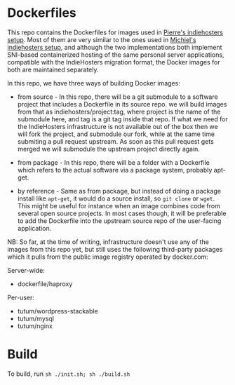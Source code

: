 # Dockerfiles

This repo contains the Dockerfiles for images used in
[Pierre's indiehosters setup](https://github.com/pierreozoux/indiepaas).
Most of them are very similar to the ones used in [Michiel's indiehosters setup](https://github.com/michielbdejong/indiehosters-docker-bash),
and although the two implementations both implement SNI-based containerized hosting of the same personal server applications, compatible with the IndieHosters migration format, the Docker images for both are maintained separately.

In this repo, we have three ways of building Docker images:

* from source - In this repo, there will be a git submodule to a software project that includes a Dockerfile in its source repo.
    we will build images from that as indiehosters/project:tag, where project is the name of the submodule here, and tag is a git
    tag inside that repo. If what we need for the IndieHosters infrastructure is not available out of the box then we will fork the
    project, and submodule our fork, while at the same time submiting a pull request upstream. As soon as this pull request gets merged
    we will submodule the upstream project directly again.

* from package - In this repo, there will be a folder with a Dockerfile which refers to the actual software via a package system, probably
    apt-get.

* by reference - Same as from package, but instead of doing a package install like `apt-get`, it would do a source install, so `git clone` or
    `wget`. This might be useful for instance when an image combines code from several open source projects. In most cases though, it will be preferable to add the Dockerfile into the upstream source repo of the user-facing application.


NB: So far, at the time of writing, infrastructure doesn't use any of the images from this repo yet, but still uses the following third-party
packages which it pulls from the public image registry operated by docker.com:

Server-wide:

* dockerfile/haproxy

Per-user:

* tutum/wordpress-stackable
* tutum/mysql
* tutum/nginx

# Build

To build, run `sh ./init.sh; sh ./build.sh`
